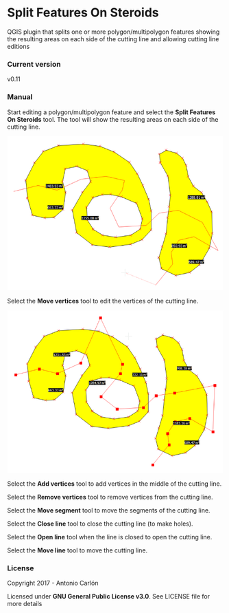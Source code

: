 # Split Features On Steroids
QGIS plugin that splits one or more polygon/multipolygon features showing the resulting areas on each side of the cutting line and allowing cutting line editions

### Current version
v0.11

### Manual

Start editing a polygon/multipolygon feature and select the **Split Features On Steroids** tool. The tool will show the resulting areas on each side of the cutting line.

![alt tag](https://github.com/antoniocarlon/SplitPolygonShowingAreas/blob/master/demo1.png)

Select the **Move vertices** tool to edit the vertices of the cutting line.

![alt tag](https://github.com/antoniocarlon/SplitPolygonShowingAreas/blob/master/demo2.png)

Select the **Add vertices** tool to add vertices in the middle of the cutting line. 

Select the **Remove vertices** tool to remove vertices from the cutting line. 

Select the **Move segment** tool to move the segments of the cutting line. 

Select the **Close line** tool to close the cutting line (to make holes). 

Select the **Open line** tool when the line is closed to open the cutting line. 

Select the **Move line** tool to move the cutting line. 

### License

Copyright 2017 - Antonio Carlón

Licensed under **GNU General Public License v3.0**. See LICENSE file for more details
